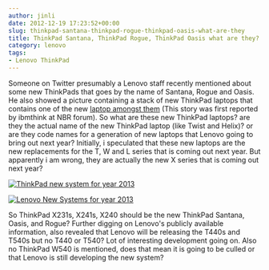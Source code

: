 ```yaml
---
author: jinli
date: 2012-12-19 17:23:52+00:00
slug: thinkpad-santana-thinkpad-rogue-thinkpad-oasis-what-are-they
title: ThinkPad Santana, ThinkPad Rogue, ThinkPad Oasis what are they?
category: lenovo
tags:
- Lenovo ThinkPad
---
```

Someone on Twitter presumably a Lenovo staff recently mentioned about some new ThinkPads that goes by the name of Santana, Rogue and Oasis. He also showed a picture containing a stack of new ThinkPad laptops that contains one of the new [laptop amongst them](http://t.co/IZ7uC1Qc) (This story was first reported by ibmthink at NBR forum). So what are these new ThinkPad laptops? are they the actual name of the new ThinkPad laptop (like Twist and Helix)? or are they code names for a generation of new laptops that Lenovo going to bring out next year? Initially, i speculated that these new laptops are the new replacements for the T, W and L series that is coming out next year. But apparently i am wrong, they are actually the new X series that is coming out next year?

[![ThinkPad new system for year 2013](http://farm9.staticflickr.com/8224/8285653349_f1bfa7000a_z.jpg)](http://www.flickr.com/photos/lead_org/8285653349/)

[![Lenovo New Systems for year 2013](http://farm9.staticflickr.com/8481/8286710398_e9cc61d6a4_b.jpg)](http://www.flickr.com/photos/lead_org/8286710398/)

So ThinkPad X231s, X241s, X240 should be the new ThinkPad Santana, Oasis, and Rogue? Further digging on Lenovo's publicly available information, also revealed that Lenovo will be releasing the T440s and T540s but no T440 or T540? Lot of interesting development going on. Also no ThinkPad W540 is mentioned, does that mean it is going to be culled or that Lenovo is still developing the new system? 
